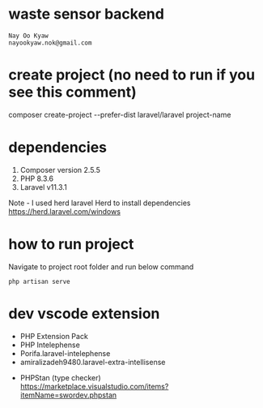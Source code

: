 # waste sensor backend
    Nay Oo Kyaw
    nayookyaw.nok@gmail.com

# create project (no need to run if you see this comment)
composer create-project --prefer-dist laravel/laravel project-name

# dependencies
1. Composer version 2.5.5
2. PHP 8.3.6
3. Laravel v11.3.1

Note - I used herd laravel Herd to install dependencies <br>
https://herd.laravel.com/windows <br>

# how to run project
Navigate to project root folder and run below command <br>

`php artisan serve`

# dev vscode extension
- PHP Extension Pack
- PHP Intelephense
- Porifa.laravel-intelephense
- amiralizadeh9480.laravel-extra-intellisense

* PHPStan (type checker) <br>
https://marketplace.visualstudio.com/items?itemName=swordev.phpstan <br>